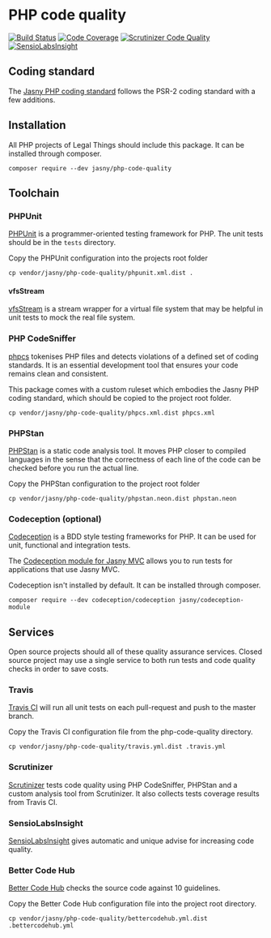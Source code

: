 # PHP code quality

[![Build Status](https://travis-ci.org/jasny/php-code-quality.svg?branch=master)](https://travis-ci.org/jasny/php-code-quality)
[![Code Coverage](https://scrutinizer-ci.com/g/jasny/php-code-quality/badges/coverage.png?b=master)](https://scrutinizer-ci.com/g/jasny/php-code-quality/?branch=master)
[![Scrutinizer Code Quality](https://scrutinizer-ci.com/g/jasny/php-code-quality/badges/quality-score.png?b=master)](https://scrutinizer-ci.com/g/jasny/php-code-quality/?branch=master)
[![SensioLabsInsight](https://insight.sensiolabs.com/projects/72d0ff50-daa3-4f2c-91ab-bf5c2397e899/mini.png)](https://insight.sensiolabs.com/projects/72d0ff50-daa3-4f2c-91ab-bf5c2397e899)


## Coding standard

The [Jasny PHP coding standard](https://github.com/jasny/php-code-quality/blob/master/STANDARD.md#readme) follows the
PSR-2 coding standard with a few additions.


## Installation

All PHP projects of Legal Things should include this package. It can be installed through composer.

    composer require --dev jasny/php-code-quality


## Toolchain

### PHPUnit
[PHPUnit](https://phpunit.de/) is a programmer-oriented testing framework for PHP. The unit tests should be in the
`tests` directory.

Copy the PHPUnit configuration into the projects root folder

    cp vendor/jasny/php-code-quality/phpunit.xml.dist .

#### vfsStream
[vfsStream](https://github.com/mikey179/vfsStream) is a stream wrapper for a virtual file system that may be helpful
in unit tests to mock the real file system.

### PHP CodeSniffer
[phpcs](https://github.com/squizlabs/PHP_CodeSniffer) tokenises PHP files and detects violations of a defined set of
coding standards. It is an essential development tool that ensures your code remains clean and consistent.

This package comes with a custom ruleset which embodies the Jasny PHP coding standard, which should be copied to the
project root folder.

    cp vendor/jasny/php-code-quality/phpcs.xml.dist phpcs.xml

### PHPStan
[PHPStan](https://github.com/phpstan/phpstan) is a static code analysis tool. It moves PHP closer to compiled languages
in the sense that the correctness of each line of the code can be checked before you run the actual line.

Copy the PHPStan configuration to the project root folder

    cp vendor/jasny/php-code-quality/phpstan.neon.dist phpstan.neon

### Codeception (optional)
[Codeception](http://codeception.com/) is a BDD style testing frameworks for PHP. It can be used for unit, functional
and integration tests.

The [Codeception module for Jasny MVC](https://github.com/jasny/codeception-module) allows you to run tests for
applications that use Jasny MVC.

Codeception isn't installed by default. It can be installed through composer.

    composer require --dev codeception/codeception jasny/codeception-module


## Services

Open source projects should all of these quality assurance services. Closed source project may use a single service
to both run tests and code quality checks in order to save costs.

### Travis
[Travis CI](https://travis-ci.org) will run all unit tests on each pull-request and push to the master branch.

Copy the Travis CI configuration file from the php-code-quality directory.

    cp vendor/jasny/php-code-quality/travis.yml.dist .travis.yml

### Scrutinizer
[Scrutinizer](https://scrutinizer-ci.com/) tests code quality using PHP CodeSniffer, PHPStan and a custom analysis
tool from Scrutinizer. It also collects tests coverage results from Travis CI.

### SensioLabsInsight
[SensioLabsInsight](https://insight.sensiolabs.com) gives automatic and unique advise for increasing code quality.

### Better Code Hub
[Better Code Hub](https://bettercodehub.com) checks the source code against 10 guidelines.

Copy the Better Code Hub configuration file into the project root directory.

    cp vendor/jasny/php-code-quality/bettercodehub.yml.dist .bettercodehub.yml

